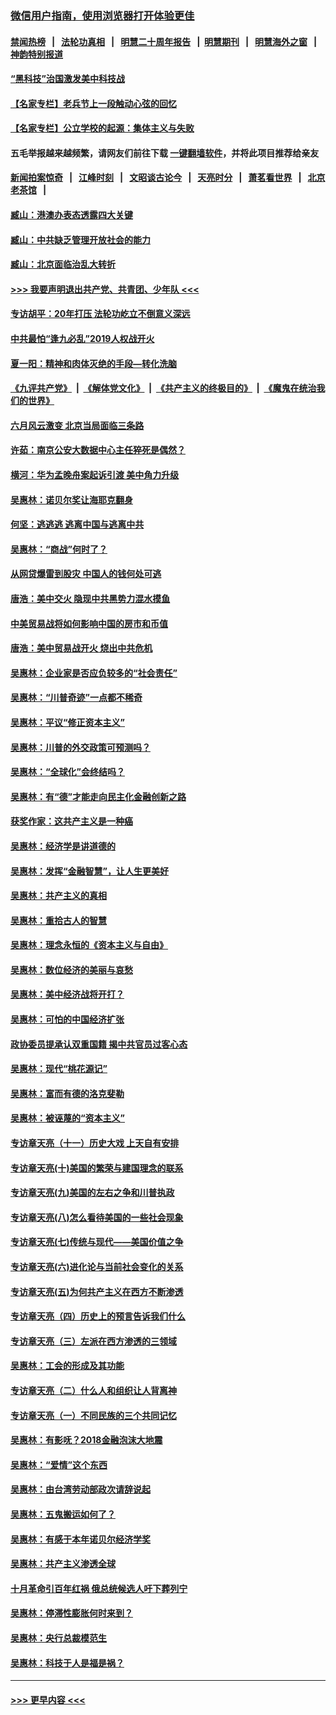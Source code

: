 ### [微信用户指南，使用浏览器打开体验更佳](https://github.com/gfw-breaker/banned-news1/blob/master/indexes/wechat-guide.md?t=0)
#### [禁闻热榜](热点新闻.md?t=0)  &nbsp;&nbsp;|&nbsp;&nbsp; [法轮功真相](https://github.com/gfw-breaker/truth/blob/master/README.md?t=0) &nbsp;&nbsp;|&nbsp;&nbsp; [明慧二十周年报告](https://github.com/gfw-breaker/mh-reports/blob/master/README.md?t=0) &nbsp;&nbsp;|&nbsp;&nbsp;[明慧期刊](https://github.com/gfw-breaker/mh-qikan) &nbsp;&nbsp;|&nbsp;&nbsp; [明慧海外之窗](https://github.com/gfw-breaker/mh-news/blob/master/README.md?t=0) &nbsp;&nbsp;|&nbsp;&nbsp; [神韵特别报道](https://github.com/gfw-breaker/mh-news/blob/master/shenyun.md?t=0)
#### [“黑科技”治国激发美中科技战](../pages/nsc423/n11638056.md?t=02051844) 
#### [【名家专栏】老兵节上一段触动心弦的回忆](../pages/nsc423/n11646016.md?t=02051844) 
#### [【名家专栏】公立学校的起源：集体主义与失败](../pages/nsc423/n11601833.md?t=02051844) 
#### 五毛举报越来越频繁，请网友们前往下载 [一键翻墙软件](https://github.com/gfw-breaker/ssr-accounts)，并将此项目推荐给亲友
#### [新闻拍案惊奇](https://github.com/gfw-breaker/banned-news1/blob/master/pages/link4.md) &nbsp;&nbsp;|&nbsp;&nbsp; [江峰时刻](https://github.com/gfw-breaker/banned-news1/blob/master/pages/link4.md) &nbsp;&nbsp;|&nbsp;&nbsp; [文昭谈古论今](https://github.com/gfw-breaker/banned-news1/blob/master/pages/link4.md) &nbsp;&nbsp;|&nbsp;&nbsp; [天亮时分](https://github.com/gfw-breaker/banned-news1/blob/master/pages/link4.md) &nbsp;&nbsp;|&nbsp;&nbsp; [萧茗看世界](https://github.com/gfw-breaker/banned-news1/blob/master/pages/link4.md) &nbsp;&nbsp;|&nbsp;&nbsp; [北京老茶馆](https://github.com/gfw-breaker/banned-news1/blob/master/pages/link4.md) &nbsp;&nbsp;|&nbsp;&nbsp; 
#### [臧山：港澳办表态透露四大关键](../pages/nsc423/n11421628.md?t=02051844) 
#### [臧山：中共缺乏管理开放社会的能力](../pages/nsc423/n11407457.md?t=02051844) 
#### [臧山：北京面临治乱大转折](../pages/nsc423/n11406895.md?t=02051844) 
#### [>>> 我要声明退出共产党、共青团、少年队 <<<](https://github.com/begood0513/goodnews/blob/master/quit/letter.md) 
#### [专访胡平：20年打压 法轮功屹立不倒意义深远](../pages/nsc423/n11398800.md?t=02051844) 
#### [中共最怕“逢九必乱”2019人权战开火](../pages/nsc423/n11385248.md?t=02051844) 
#### [夏一阳：精神和肉体灭绝的手段—转化洗脑](../pages/nsc423/n11368250.md?t=02051844) 
#### [《九评共产党》](https://github.com/begood0513/9ping.md/blob/master/README.md) &nbsp;|&nbsp; [《解体党文化》](../../../../jtdwh.md/blob/master/README.md)  &nbsp;|&nbsp; [《共产主义的终极目的》](../../../../gczydzjmd.md/blob/master/README.md) &nbsp;|&nbsp; [《魔鬼在统治我们的世界》](../../../../mgztzwmdsj.md/blob/master/README.md) 
#### [六月风云激变 北京当局面临三条路](../pages/nsc423/n11313668.md?t=02051844) 
#### [许茹：南京公安大数据中心主任猝死是偶然？](../pages/nsc423/n11064744.md?t=02051844) 
#### [横河：华为孟晚舟案起诉引渡 美中角力升级](../pages/nsc423/n11027230.md?t=02051844) 
#### [吴惠林：诺贝尔奖让海耶克翻身](../pages/nsc423/n10890049.md?t=02051844) 
#### [何坚：逃逃逃 逃离中国与逃离中共](../pages/nsc423/n10592891.md?t=02051844) 
#### [吴惠林：“商战”何时了？](../pages/nsc423/n10573558.md?t=02051844) 
#### [从网贷爆雷到股灾 中国人的钱何处可逃](../pages/nsc423/n10572800.md?t=02051844) 
#### [唐浩：美中交火 隐现中共黑势力混水摸鱼](../pages/nsc423/n10544040.md?t=02051844) 
#### [中美贸易战将如何影响中国的房市和币值](../pages/nsc423/n10543697.md?t=02051844) 
#### [唐浩：美中贸易战开火 烧出中共危机](../pages/nsc423/n10540126.md?t=02051844) 
#### [吴惠林：企业家是否应负较多的“社会责任”](../pages/nsc423/n10535022.md?t=02051844) 
#### [吴惠林：“川普奇迹”一点都不稀奇](../pages/nsc423/n10512808.md?t=02051844) 
#### [吴惠林：平议“修正资本主义”](../pages/nsc423/n10495724.md?t=02051844) 
#### [吴惠林：川普的外交政策可预测吗？](../pages/nsc423/n10462387.md?t=02051844) 
#### [吴惠林：“全球化”会终结吗？](../pages/nsc423/n10452838.md?t=02051844) 
#### [吴惠林：有“德”才能走向民主化金融创新之路](../pages/nsc423/n10432292.md?t=02051844) 
#### [获奖作家：这共产主义是一种癌](../pages/nsc423/n10431541.md?t=02051844) 
#### [吴惠林：经济学是讲道德的](../pages/nsc423/n10398014.md?t=02051844) 
#### [吴惠林：发挥“金融智慧”，让人生更美好](../pages/nsc423/n10375019.md?t=02051844) 
#### [吴惠林：共产主义的真相](../pages/nsc423/n10351394.md?t=02051844) 
#### [吴惠林：重拾古人的智慧](../pages/nsc423/n10337691.md?t=02051844) 
#### [吴惠林：理念永恒的《资本主义与自由》](../pages/nsc423/n10316274.md?t=02051844) 
#### [吴惠林：数位经济的美丽与哀愁](../pages/nsc423/n10292946.md?t=02051844) 
#### [吴惠林：美中经济战将开打？](../pages/nsc423/n10258825.md?t=02051844) 
#### [吴惠林：可怕的中国经济扩张](../pages/nsc423/n10219147.md?t=02051844) 
#### [政协委员提承认双重国籍 揭中共官员过客心态](../pages/nsc423/n10208809.md?t=02051844) 
#### [吴惠林：现代“桃花源记”](../pages/nsc423/n10185234.md?t=02051844) 
#### [吴惠林：富而有德的洛克斐勒](../pages/nsc423/n10142264.md?t=02051844) 
#### [吴惠林：被诬蔑的“资本主义”](../pages/nsc423/n10124816.md?t=02051844) 
#### [专访章天亮（十一）历史大戏 上天自有安排](../pages/nsc423/n10094905.md?t=02051844) 
#### [专访章天亮(十)美国的繁荣与建国理念的联系](../pages/nsc423/n10094899.md?t=02051844) 
#### [专访章天亮(九)美国的左右之争和川普执政](../pages/nsc423/n10094889.md?t=02051844) 
#### [专访章天亮(八)怎么看待美国的一些社会现象](../pages/nsc423/n10094857.md?t=02051844) 
#### [专访章天亮(七)传统与现代——美国价值之争](../pages/nsc423/n10093140.md?t=02051844) 
#### [专访章天亮(六)进化论与当前社会变化的关系](../pages/nsc423/n10092036.md?t=02051844) 
#### [专访章天亮(五)为何共产主义在西方不断渗透](../pages/nsc423/n10083620.md?t=02051844) 
#### [专访章天亮（四）历史上的预言告诉我们什么](../pages/nsc423/n10083606.md?t=02051844) 
#### [专访章天亮（三）左派在西方渗透的三领域](../pages/nsc423/n10081115.md?t=02051844) 
#### [吴惠林：工会的形成及其功能](../pages/nsc423/n10080633.md?t=02051844) 
#### [专访章天亮（二）什么人和组织让人背离神](../pages/nsc423/n10076637.md?t=02051844) 
#### [专访章天亮（一）不同民族的三个共同记忆](../pages/nsc423/n10074188.md?t=02051844) 
#### [吴惠林：有影呒？2018金融泡沫大地震](../pages/nsc423/n10040534.md?t=02051844) 
#### [吴惠林：“爱情”这个东西](../pages/nsc423/n10019423.md?t=02051844) 
#### [吴惠林：由台湾劳动部政次请辞说起](../pages/nsc423/n9979679.md?t=02051844) 
#### [吴惠林：五鬼搬运如何了？](../pages/nsc423/n9925338.md?t=02051844) 
#### [吴惠林：有感于本年诺贝尔经济学奖](../pages/nsc423/n9871883.md?t=02051844) 
#### [吴惠林：共产主义渗透全球](../pages/nsc423/n9812748.md?t=02051844) 
#### [十月革命引百年红祸 俄总统候选人吁下葬列宁](../pages/nsc423/n9810182.md?t=02051844) 
#### [吴惠林：停滞性膨胀何时来到？](../pages/nsc423/n9764136.md?t=02051844) 
#### [吴惠林：央行总裁模范生](../pages/nsc423/n9728134.md?t=02051844) 
#### [吴惠林：科技于人是福是祸？](../pages/nsc423/n9672982.md?t=02051844) 

----
#### [ >>> 更早内容 <<< ](../indexes/nsc423-earlier.md)
